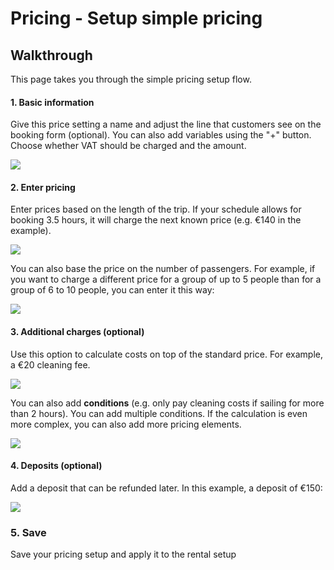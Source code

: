 # Pricing - Setup simple pricing

## Walkthrough

This page takes you through the simple pricing setup flow.

#### 1. Basic information

Give this price setting a name and adjust the line that customers see on the booking form (optional). You can also add variables using the "+" button. Choose whether VAT should be charged and the amount.

![](https://d33v4339jhl8k0.cloudfront.net/docs/assets/5ec3f479042863474d1b00dc/images/6216191d1173d072c69fae08/file-z7tYHS9YMW.png)

#### 2. Enter pricing

Enter prices based on the length of the trip. If your schedule allows for booking 3.5 hours, it will charge the next known price (e.g. €140 in the example).

![](https://d33v4339jhl8k0.cloudfront.net/docs/assets/5ec3f479042863474d1b00dc/images/621619581173d072c69fae0b/file-jR0O1GcYRX.png)

You can also base the price on the number of passengers. For example, if you want to charge a different price for a group of up to 5 people than for a group of 6 to 10 people, you can enter it this way:

![](https://d33v4339jhl8k0.cloudfront.net/docs/assets/5ec3f479042863474d1b00dc/images/62163172efb7ce7c73442fa2/file-BO1vNJPpez.png)

#### 3. Additional charges (optional)

Use this option to calculate costs on top of the standard price. For example, a €20 cleaning fee.

![](https://d33v4339jhl8k0.cloudfront.net/docs/assets/5ec3f479042863474d1b00dc/images/62163acaefb7ce7c73442fd9/file-UCdBPWEPym.png)

You can also add **conditions** (e.g. only pay cleaning costs if sailing for more than 2 hours). You can add multiple conditions. If the calculation is even more complex, you can also add more pricing elements.

![](https://d33v4339jhl8k0.cloudfront.net/docs/assets/5ec3f479042863474d1b00dc/images/62163a981173d072c69faed5/file-XyNbFioGoM.png)

#### 4. Deposits (optional)

Add a deposit that can be refunded later. In this example, a deposit of €150:

![](https://d33v4339jhl8k0.cloudfront.net/docs/assets/5ec3f479042863474d1b00dc/images/62164393efb7ce7c7344301a/file-BCN98KZq4w.png)

### 5. Save

Save your pricing setup and apply it to the rental setup
